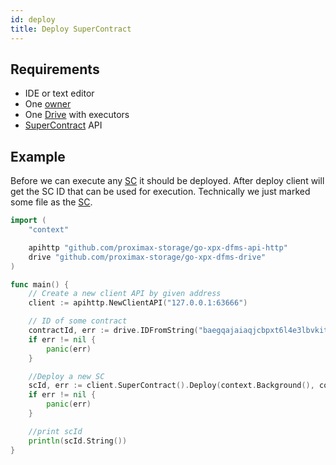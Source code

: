 ```yaml
---
id: deploy
title: Deploy SuperContract
---
```


## Requirements

- IDE or text editor
- One [owner](../../roles/owner.md)
- One [Drive](../../built_in_features/drive/overview.md) with executors
- [SuperContract](../../built_in_features/supercontract/overview.md) API

## Example

Before we can execute any [SC](../../built_in_features/supercontract/overview.md) it should be deployed. After deploy client will get the SC ID that can be used for execution. Technically we just marked some file as the [SC](../../built_in_features/supercontract/overview.md).

```go
import (
    "context"

    apihttp "github.com/proximax-storage/go-xpx-dfms-api-http"
    drive "github.com/proximax-storage/go-xpx-dfms-drive"
)

func main() {
    // Create a new client API by given address
    client := apihttp.NewClientAPI("127.0.0.1:63666")

    // ID of some contract
    contractId, err := drive.IDFromString("baegqajaiaqjcbpxt6l4e3lbvkityq5q673j4v4tcyst34xzxtfkot65a5nmjbjem")
    if err != nil {
        panic(err)
    }

    //Deploy a new SC
    scId, err := client.SuperContract().Deploy(context.Background(), contractId, "test.wat")
    if err != nil {
        panic(err)
    }

    //print scId
    println(scId.String())
}
```
